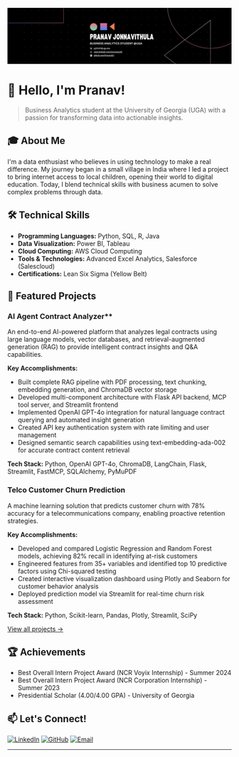 ![Pranav Jonnavithula Banner](banner.jpg)

# 👋 Hello, I'm Pranav!

> Business Analytics student at the University of Georgia (UGA) with a passion for transforming data into actionable insights.

## 🎓 About Me
I'm a data enthusiast who believes in using technology to make a real difference. My journey began in a small village in India where I led a project to bring internet access to local children, opening their world to digital education. Today, I blend technical skills with business acumen to solve complex problems through data.

## 🛠️ Technical Skills
- **Programming Languages:** Python, SQL, R, Java
- **Data Visualization:** Power BI, Tableau
- **Cloud Computing:** AWS Cloud Computing
- **Tools & Technologies:** Advanced Excel Analytics, Salesforce (Salescloud)
- **Certifications:** Lean Six Sigma (Yellow Belt)

## 🚀 Featured Projects

### AI Agent Contract Analyzer**
An end-to-end AI-powered platform that analyzes legal contracts using large language models, vector databases, and retrieval-augmented generation (RAG) to provide intelligent contract insights and Q&A capabilities.

**Key Accomplishments:**
* Built complete RAG pipeline with PDF processing, text chunking, embedding generation, and ChromaDB vector storage
* Developed multi-component architecture with Flask API backend, MCP tool server, and Streamlit frontend
* Implemented OpenAI GPT-4o integration for natural language contract querying and automated insight generation
* Created API key authentication system with rate limiting and user management
* Designed semantic search capabilities using text-embedding-ada-002 for accurate contract content retrieval

**Tech Stack:** Python, OpenAI GPT-4o, ChromaDB, LangChain, Flask, Streamlit, FastMCP, SQLAlchemy, PyMuPDF


### Telco Customer Churn Prediction
A machine learning solution that predicts customer churn with 78% accuracy for a telecommunications company, enabling proactive retention strategies.

**Key Accomplishments:**
- Developed and compared Logistic Regression and Random Forest models, achieving 82% recall in identifying at-risk customers
- Engineered features from 35+ variables and identified top 10 predictive factors using Chi-squared testing
- Created interactive visualization dashboard using Plotly and Seaborn for customer behavior analysis
- Deployed prediction model via Streamlit for real-time churn risk assessment

**Tech Stack:** Python, Scikit-learn, Pandas, Plotly, Streamlit, SciPy

[View all projects →](https://github.com/Pranav22J?tab=repositories)

## 🏆 Achievements
- Best Overall Intern Project Award (NCR Voyix Internship) - Summer 2024
- Best Overall Intern Project Award (NCR Corporation Internship) - Summer 2023
- Presidential Scholar (4.00/4.00 GPA) - University of Georgia

## 📫 Let's Connect!
[![LinkedIn](https://img.shields.io/badge/LinkedIn-0077B5?style=for-the-badge&logo=linkedin&logoColor=white)](https://www.linkedin.com/in/pranav22j)
[![GitHub](https://img.shields.io/badge/GitHub-100000?style=for-the-badge&logo=github&logoColor=white)](https://github.com/Pranav22J)
[![Email](https://img.shields.io/badge/Email-D14836?style=for-the-badge&logo=gmail&logoColor=white)](mailto:pj30447@uga.edu)

---
